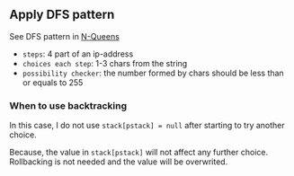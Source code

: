 ## Apply DFS pattern

See DFS pattern in [N-Queens](../n-queens)


  * `steps`: 4 part of an ip-address
  * `choices each step`: 1-3 chars from the string
  * `possibility checker`: the number formed by chars should be less than or equals to 255

### When to use backtracking

In this case, I do not use `stack[pstack] = null` after starting to try another choice.

Because, the value in `stack[pstack]` will not affect any further choice. Rollbacking is not needed and the value will be overwrited.

